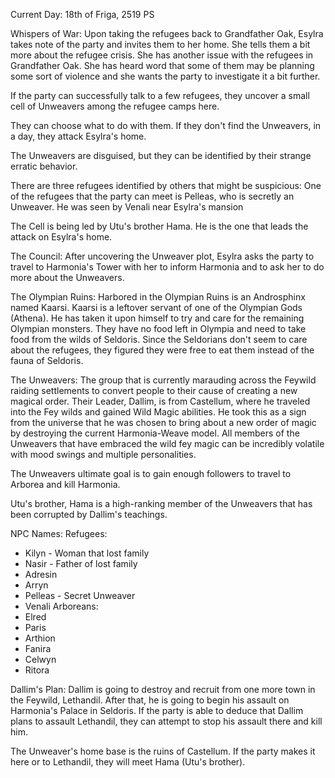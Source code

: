 Current Day: 18th of Friga, 2519 PS

Whispers of War:
Upon taking the refugees back to Grandfather Oak, Esylra takes note of the party and invites them to her home. She tells them a bit more about the refugee crisis. She has another issue with the refugees in Grandfather Oak. She has heard word that some of them may be planning some sort of violence and she wants the party to investigate it a bit further.

If the party can successfully talk to a few refugees, they uncover a small cell of Unweavers among the refugee camps here.

They can choose what to do with them. If they don't find the Unweavers, in a day, they attack Esylra's home.

The Unweavers are disguised, but they can be identified by their strange erratic behavior.

There are three refugees identified by others that might be suspicious:
One of the refugees that the party can meet is Pelleas, who is secretly an Unweaver. He was seen by Venali near Esylra's mansion

The Cell is being led by Utu's brother Hama. He is the one that leads the attack on Esylra's home.

The Council:
After uncovering the Unweaver plot, Esylra asks the party to travel to Harmonia's Tower with her to inform Harmonia and to ask her to do more about the Unweavers.

The Olympian Ruins:
Harbored in the Olympian Ruins is an Androsphinx named Kaarsi. Kaarsi is a leftover servant of one of the Olympian Gods (Athena). He has taken it upon himself to try and care for the remaining Olympian monsters. They have no food left in Olympia and need to take food from the wilds of Seldoris. Since the Seldorians don't seem to care about the refugees, they figured they were free to eat them instead of the fauna of Seldoris.

The Unweavers:
The group that is currently marauding across the Feywild raiding settlements to convert people to their cause of creating a new magical order. Their Leader, Dallim, is from Castellum, where he traveled into the Fey wilds and gained Wild Magic abilities. He took this as a sign from the universe that he was chosen to bring about a new order of magic by destroying the current Harmonia-Weave model. All members of the Unweavers that have embraced the wild fey magic can be incredibly volatile with mood swings and multiple personalities.

The Unweavers ultimate goal is to gain enough followers to travel to Arborea and kill Harmonia.

Utu's brother, Hama is a high-ranking member of the Unweavers that has been corrupted by Dallim's teachings.

NPC Names:
Refugees:
- Kilyn - Woman that lost family
- Nasir - Father of lost family
- Adresin
- Arryn
- Pelleas - Secret Unweaver
- Venali
Arboreans:
- Elred
- Paris
- Arthion
- Fanira
- Celwyn
- Ritora

Dallim's Plan:
Dallim is going to destroy and recruit from one more town in the Feywild, Lethandil. After that, he is going to begin his assault on Harmonia's Palace in Seldoris. If the party is able to deduce that Dallim plans to assault Lethandil, they can attempt to stop his assault there and kill him.

The Unweaver's home base is the ruins of Castellum. If the party makes it here or to Lethandil, they will meet Hama (Utu's brother).